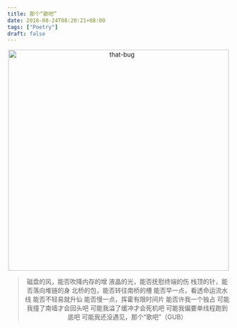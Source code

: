 ```yaml
---
title: 那个“歌吧”
date: 2018-08-24T08:20:21+08:00
tags: ["Poetry"]
draft: false
---
```

<!--more-->

 <div align=center>
 <img src="https://seanxpcom-1252122045.cos.ap-nanjing.myqcloud.com/images/I-miss-that-gub-0.jpg" width="500" height="500" alt='that-bug'/>
 <blockquote class="blockquote-center">
 磁盘的风，能否吹降内存的增
 液晶的光，能否抚慰终端的伤
 栈顶的针，能否落向堆链的身
 北桥的包，能否转往南桥的槽
 能否早一点，看透命运流水线
 能否不轻易就升仙
 能否慢一点，挥霍有限时间片
 能否许我一个独占
 可能我撞了南墙才会回头吧
 可能我溢了缓冲才会死机吧
 可能我偏要单线程跑到底吧
 可能我还没遇见，那个“歌吧”（GUB）
 </blockquote>
 </div>


